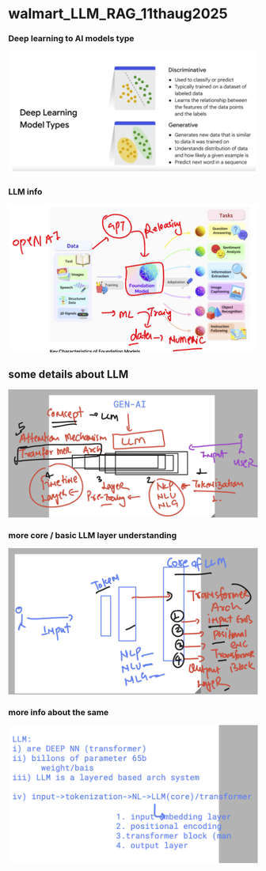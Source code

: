 # walmart_LLM_RAG_11thaug2025

### Deep learning to AI models type 

<img src="dl1.png">

### LLM info 

<img src="llm1.png">

## some details about LLM 

<img src="llm2.png">

### more core / basic LLM layer understanding 

<img src="llm3.png">

### more info about the same 

<img src="llm4.png">

